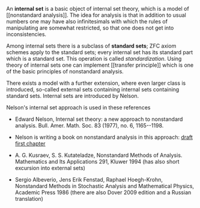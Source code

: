 An __internal set__ is a basic object of internal set theory, which is a model of [[nonstandard analysis]]. The idea for analysis is that in addition to usual numbers one may have also infinitesimals with which the rules of manipulating are somewhat restricted, so that one does not get into inconsistencies. 

Among internal sets there is a subclass of __standard sets__; ZFC axiom schemes apply to the standard sets; every internal set has its standard part which is a standard set. This operation is called *standardization*. Using theory of internal sets one can implement [[transfer principle]] which is one of the basic principles of nonstandard analysis. 

There exists a model with a further extension, where even larger class is introduced, so-called external sets containing internal sets containing standard sets. Internal sets are introduced by Nelson. 

Nelson's internal set approach is used in these references

* Edward Nelson, Internal set theory: a new approach to nonstandard analysis.  Bull. Amer. Math. Soc.  83  (1977), no. 6, 1165--1198. 

* Nelson is writing a book on nonstandard analysis in this approach:
<a href="http://www.math.princeton.edu/~nelson/books/1.pdf"> draft first chapter</a>

* A. G. Kusraev, S. S. Kutateladze, Nonstandard Methods of Analysis. Mathematics and Its Applications 291, Kluwer 1994 (has also short excursion into external sets)

* Sergio Albeverio, Jens Erik Fenstad, Raphael Hoegh-Krohn, Nonstandard Methods in Stochastic Analysis and Mathematical Physics, Academic Press 1986 (there  are also Dover 2009 edition and a Russian translation)